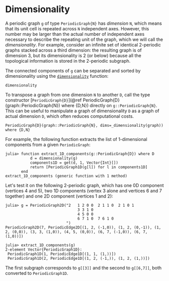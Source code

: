 # Dimensionality

A periodic graph `g` of type `PeriodicGraph{N}` has *dimension* `N`, which means that its
unit cell is repeated across `N` independent axes.
However, this number may be larger than the actual number of independent axes necessary
to describe the repeating unit of the graph, which we will call the *dimensionality*.
For example, consider an infinite set of identical 2-periodic graphs stacked across a
third dimension: the resulting graph is of dimension 3, but its dimensionality is 2 (or
below) because all the topological information is stored in the 2-periodic subgraph.

The connected components of `g` can be separated and sorted by dimensionality using the
[`dimensionality`](@ref) function:

```@docs
dimensionality
```

To transpose a graph from one dimension `N` to another `D`, call the type constructor
[`PeriodicGraph{D}`](@ref PeriodicGraph{D}(graph::PeriodicGraph{N}) where {D,N}) directly
on `g::PeriodicGraph{N}`.
This can be useful to manipulate a graph of dimensionality `D` as a graph of
actual dimension `D`, which often reduces computational costs.

```@docs
PeriodicGraph{D}(graph::PeriodicGraph{N}, dims=_dimensionality(graph)) where {D,N}
```

For example, the following function extracts the list of 1-dimensional components from a
given `PeriodicGraph`:

```jldoctest extract1D; setup=:(using PeriodicGraphs, Graphs)
julia> function extract_1D_components(g::PeriodicGraph{D}) where D
           d = dimensionality(g)
           components1D = get(d, 1, Vector{Int}[])
           return [PeriodicGraph1D(g[l]) for l in components1D]
       end
extract_1D_components (generic function with 1 method)
```

Let's test it on the following 2-periodic graph, which has one 0D component
(vertices 4 and 5), two 1D components (vertex 3 alone and vertices 6 and 7 together) and
one 2D component (vertices 1 and 2):

```jldoctest extract1D
julia> g = PeriodicGraph2D("2   1 2 0 0  2 1 1 0  2 1 0 1
                                3 3 1 0
                                4 5 0 0
                                6 7 1 0  7 6 1 0
                           ")
PeriodicGraph2D(7, PeriodicEdge2D[(1, 2, (-1,0)), (1, 2, (0,-1)), (1, 2, (0,0)), (3, 3, (1,0)), (4, 5, (0,0)), (6, 7, (-1,0)), (6, 7, (1,0))])

julia> extract_1D_components(g)
2-element Vector{PeriodicGraph1D}:
 PeriodicGraph1D(1, PeriodicEdge1D[(1, 1, (1,))])
 PeriodicGraph1D(2, PeriodicEdge1D[(1, 2, (-1,)), (1, 2, (1,))])
```

The first subgraph corresponds to `g[[3]]` and the second to `g[[6,7]]`, both converted to
`PeriodicGraph1D`.
